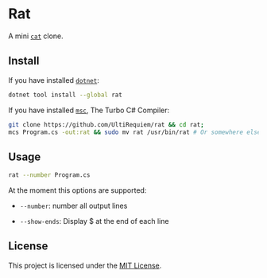 # Rat

A mini [`cat`](<https://en.wikipedia.org/wiki/Cat_(Unix)>) clone.

## Install

If you have installed
[`dotnet`](https://docs.microsoft.com/en-us/dotnet/core/tools):

```sh
dotnet tool install --global rat
```

If you have installed
[`msc`](https://www.mono-project.com/docs/about-mono/languages/csharp), The
Turbo C# Compiler:

```sh
git clone https://github.com/UltiRequiem/rat && cd rat;
mcs Program.cs -out:rat && sudo mv rat /usr/bin/rat # Or somewhere else in the $PATH
```

## Usage

```sh
rat --number Program.cs
```

At the moment this options are supported:

- `--number`: number all output lines

- `--show-ends`: Display $ at the end of each line

## License

This project is licensed under the [MIT License](./license).

